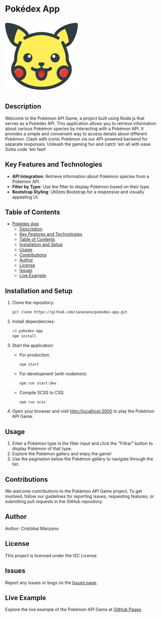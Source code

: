 # Pokédex App

![Pokémon Logo](./public/images/favicon.svg)

## Description

Welcome to the Pokémon API Game, a project built using Node.js that serves as a Pokédex API. This application allows you to retrieve information about various Pokémon species by interacting with a Pokémon API. It provides a simple and convenient way to access details about different Pokémon. Clash with iconic Pokémon via our API-powered backend for separate responses. Unleash the gaming fun and catch 'em all with ease. Gotta code 'em fast!

## Key Features and Technologies

- **API Integration**: Retrieve information about Pokémon species from a Pokémon API.
- **Filter by Type**: Use the filter to display Pokémon based on their type.
- **Bootstrap Styling**: Utilizes Bootstrap for a responsive and visually appealing UI.

## Table of Contents

- [Pokédex App](#pokédex-app)
  - [Description](#description)
  - [Key Features and Technologies](#key-features-and-technologies)
  - [Table of Contents](#table-of-contents)
  - [Installation and Setup](#installation-and-setup)
  - [Usage](#usage)
  - [Contributions](#contributions)
  - [Author](#author)
  - [License](#license)
  - [Issues](#issues)
  - [Live Example](#live-example)

## Installation and Setup

1. Clone the repository:

   ```bash
   git clone https://github.com/zanozano/pokedex-app.git
   ```

2. Install dependencies:

   ```bash
   cd pokedex-app
   npm install
   ```

3. Start the application:

   - For production:

     ```bash
     npm start
     ```

   - For development (with nodemon):

     ```bash
     npm run start:dev
     ```

   - Compile SCSS to CSS:

     ```bash
     npm run scss
     ```

4. Open your browser and visit [http://localhost:3000](http://localhost:3000) to play the Pokémon API Game.

## Usage

1. Enter a Pokémon type in the filter input and click the "Filtrar" button to display Pokémon of that type.
2. Explore the Pokémon gallery and enjoy the game!
3. Use the pagination below the Pokémon gallery to navigate through the list.

## Contributions

We welcome contributions to the Pokémon API Game project. To get involved, follow our guidelines for reporting issues, requesting features, or submitting pull requests in the GitHub repository.

## Author

Author: Cristóbal Manzano

## License

This project is licensed under the ISC License.

## Issues

Report any issues or bugs on the [Issues page](https://github.com/zanozano/pokedex-app/issues).

## Live Example

Explore the live example of the Pokémon API Game at [GitHub Pages](https://zanozano.github.io/pokedex-app/).
